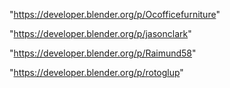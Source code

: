 "https://developer.blender.org/p/Ocofficefurniture"

"https://developer.blender.org/p/jasonclark"

"https://developer.blender.org/p/Raimund58"

"https://developer.blender.org/p/rotoglup"

 
 
